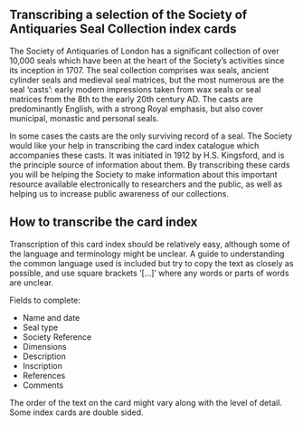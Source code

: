## Transcribing a selection of the Society of Antiquaries Seal Collection index cards

The Society of Antiquaries of London has a significant collection of over 10,000 seals which have been at the heart of the Society’s activities since its inception in 1707. The seal collection comprises wax seals, ancient cylinder seals and medieval seal matrices, but the most numerous are the seal ‘casts’: early modern impressions taken from wax seals or seal matrices from the 8th to the early 20th century AD. The casts are predominantly English, with a strong Royal emphasis, but also cover municipal, monastic and personal seals. 

In some cases the casts are the only surviving record of a seal. The Society would like your help in transcribing the card index catalogue which accompanies these casts. It was initiated in 1912 by H.S. Kingsford, and is the principle source of information about them. By transcribing these cards you will be helping the Society to make information about this important resource available electronically to researchers and the public, as well as helping us to increase public awareness of our collections.

## How to transcribe the card index
Transcription of this card index should be relatively easy, although some of the language and terminology might be unclear. A guide to understanding the common language used is included but try to copy the text as closely as possible, and use square brackets ‘[…]’ where any words or parts of words are unclear. 

Fields to complete:

* Name and date
* Seal type
* Society Reference
* Dimensions
* Description
* Inscription
* References
* Comments

The order of the text on the card might vary along with the level of detail. Some index cards are double sided.
